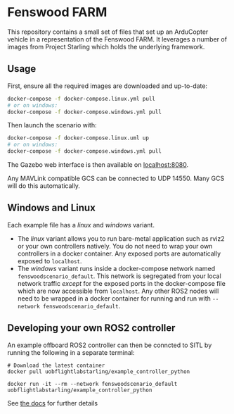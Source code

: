 # Fenswood FARM

This repository contains a small set of files that set up an ArduCopter vehicle in a representation of the Fenswood
FARM. It leverages a number of images from Project Starling which holds the underlying framework.

## Usage

First, ensure all the required images are downloaded and up-to-date:

```sh
docker-compose -f docker-compose.linux.yml pull
# or on windows:
docker-compose -f docker-compose.windows.yml pull
```

Then launch the scenario with:

```sh
docker-compose -f docker-compose.linux.uml up
# or on windows:
docker-compose -f docker-compose.windows.yml pull
```

The Gazebo web interface is then available on [localhost:8080](http://localhost:8080).

Any MAVLink compatible GCS can be connected to UDP 14550. Many GCS will do this automatically.

## Windows and Linux

Each example file has a *linux* and *windows* variant. 

- The *linux* variant allows you to run bare-metal application such as rviz2 or your own controllers natively. You do not need to wrap your own controllers in a docker container. Any exposed ports are automatically exposed to `localhost`. 
- The *windows* variant runs inside a docker-compose network named `fenswoodscenario_default`. This network is segregated from your local network traffic *except* for the exposed ports in the docker-compose file which are now accessible from `localhost`. Any other ROS2 nodes will need to be wrapped in a docker container for running and run with `--network fenswoodscenario_default`. 

## Developing your own ROS2 controller

An example offboard ROS2 controller can then be conncted to SITL by running the following in a separate terminal:

```
# Download the latest container
docker pull uobflightlabstarling/example_controller_python 

docker run -it --rm --network fenswoodscenario_default uobflightlabstarling/example_controller_python
```

See [the docs](https://docs.starlinguas.dev/guide/single-drone-local-machine/#2-running-example-ros2-offboard-controller-node) for further details

